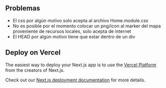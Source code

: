 ## Problemas
- El css por algún motivo solo acepta al archivo Home.module.css
- No es posible por el momento colocar un png/icon al marker del mapa proveniente de recursos locales, solo acepta de internet
- El HEAD por algún motivo tiene que estar dentro de un div

## Deploy on Vercel

The easiest way to deploy your Next.js app is to use the [Vercel Platform](https://vercel.com/new?utm_medium=default-template&filter=next.js&utm_source=create-next-app&utm_campaign=create-next-app-readme) from the creators of Next.js.

Check out our [Next.js deployment documentation](https://nextjs.org/docs/deployment) for more details.
